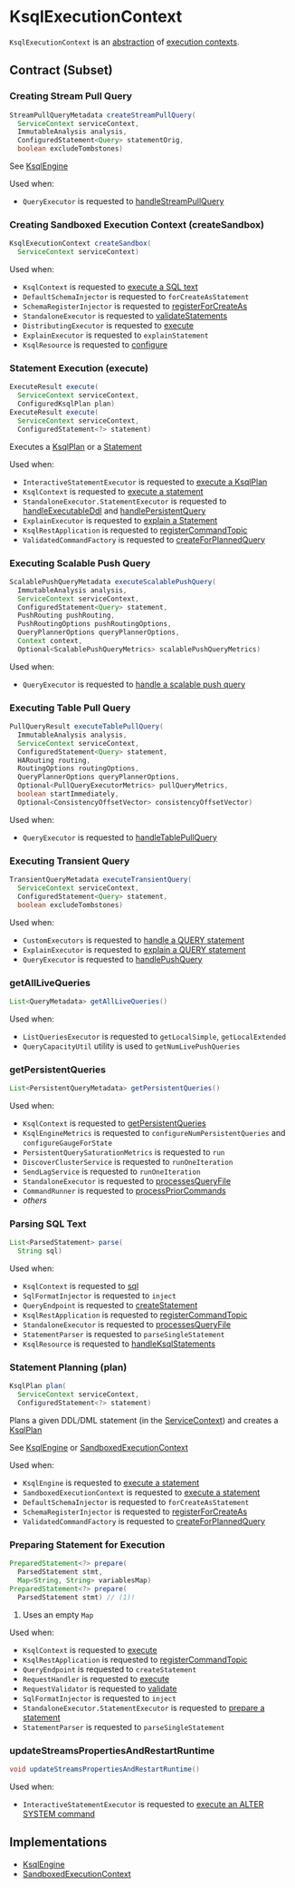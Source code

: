 # KsqlExecutionContext

`KsqlExecutionContext` is an [abstraction](#contract) of [execution contexts](#implementations).

## Contract (Subset)

### <span id="createStreamPullQuery"> Creating Stream Pull Query

```java
StreamPullQueryMetadata createStreamPullQuery(
  ServiceContext serviceContext,
  ImmutableAnalysis analysis,
  ConfiguredStatement<Query> statementOrig,
  boolean excludeTombstones)
```

See [KsqlEngine](KsqlEngine.md#createStreamPullQuery)

Used when:

* `QueryExecutor` is requested to [handleStreamPullQuery](rest/QueryExecutor.md#handleStreamPullQuery)

### <span id="createSandbox"> Creating Sandboxed Execution Context (createSandbox)

```java
KsqlExecutionContext createSandbox(
  ServiceContext serviceContext)
```

Used when:

* `KsqlContext` is requested to [execute a SQL text](embedded/KsqlContext.md#sql)
* `DefaultSchemaInjector` is requested to `forCreateAsStatement`
* `SchemaRegisterInjector` is requested to [registerForCreateAs](SchemaRegisterInjector.md#registerForCreateAs)
* `StandaloneExecutor` is requested to [validateStatements](rest/StandaloneExecutor.md#validateStatements)
* `DistributingExecutor` is requested to [execute](rest/DistributingExecutor.md#execute)
* `ExplainExecutor` is requested to `explainStatement`
* `KsqlResource` is requested to [configure](rest/KsqlResource.md#configure)

### <span id="execute"> Statement Execution (execute)

```java
ExecuteResult execute(
  ServiceContext serviceContext,
  ConfiguredKsqlPlan plan)
ExecuteResult execute(
  ServiceContext serviceContext,
  ConfiguredStatement<?> statement)
```

Executes a [KsqlPlan](KsqlPlan.md) or a [Statement](parser/Statement.md)

Used when:

* `InteractiveStatementExecutor` is requested to [execute a KsqlPlan](rest/InteractiveStatementExecutor.md#executePlan)
* `KsqlContext` is requested to [execute a statement](embedded/KsqlContext.md#execute)
* `StandaloneExecutor.StatementExecutor` is requested to [handleExecutableDdl](rest/StandaloneExecutor_StatementExecutor.md#handleExecutableDdl) and [handlePersistentQuery](rest/StandaloneExecutor_StatementExecutor.md#handlePersistentQuery)
* `ExplainExecutor` is requested to [explain a Statement](rest/ExplainExecutor.md#explainStatement)
* `KsqlRestApplication` is requested to [registerCommandTopic](rest/KsqlRestApplication.md#registerCommandTopic)
* `ValidatedCommandFactory` is requested to [createForPlannedQuery](rest/ValidatedCommandFactory.md#createForPlannedQuery)

### <span id="executeScalablePushQuery"> Executing Scalable Push Query

```java
ScalablePushQueryMetadata executeScalablePushQuery(
  ImmutableAnalysis analysis,
  ServiceContext serviceContext,
  ConfiguredStatement<Query> statement,
  PushRouting pushRouting,
  PushRoutingOptions pushRoutingOptions,
  QueryPlannerOptions queryPlannerOptions,
  Context context,
  Optional<ScalablePushQueryMetrics> scalablePushQueryMetrics)
```

Used when:

* `QueryExecutor` is requested to [handle a scalable push query](rest/QueryExecutor.md#handleScalablePushQuery)

### <span id="executeTablePullQuery"> Executing Table Pull Query

```java
PullQueryResult executeTablePullQuery(
  ImmutableAnalysis analysis,
  ServiceContext serviceContext,
  ConfiguredStatement<Query> statement,
  HARouting routing,
  RoutingOptions routingOptions,
  QueryPlannerOptions queryPlannerOptions,
  Optional<PullQueryExecutorMetrics> pullQueryMetrics,
  boolean startImmediately,
  Optional<ConsistencyOffsetVector> consistencyOffsetVector)
```

Used when:

* `QueryExecutor` is requested to [handleTablePullQuery](rest/QueryExecutor.md#handleTablePullQuery)

### <span id="executeTransientQuery"> Executing Transient Query

```java
TransientQueryMetadata executeTransientQuery(
  ServiceContext serviceContext,
  ConfiguredStatement<Query> statement,
  boolean excludeTombstones)
```

Used when:

* `CustomExecutors` is requested to [handle a QUERY statement](rest/CustomExecutors.md#QUERY)
* `ExplainExecutor` is requested to [explain a QUERY statement](rest/ExplainExecutor.md#explainStatement)
* `QueryExecutor` is requested to [handlePushQuery](rest/QueryExecutor.md#handlePushQuery)

### <span id="getAllLiveQueries"> getAllLiveQueries

```java
List<QueryMetadata> getAllLiveQueries()
```

Used when:

* `ListQueriesExecutor` is requested to `getLocalSimple`, `getLocalExtended`
* `QueryCapacityUtil` utility is used to `getNumLivePushQueries`

### <span id="getPersistentQueries"> getPersistentQueries

```java
List<PersistentQueryMetadata> getPersistentQueries()
```

Used when:

* `KsqlContext` is requested to [getPersistentQueries](embedded/KsqlContext.md#getPersistentQueries)
* `KsqlEngineMetrics` is requested to `configureNumPersistentQueries` and `configureGaugeForState`
* `PersistentQuerySaturationMetrics` is requested to `run`
* `DiscoverClusterService` is requested to `runOneIteration`
* `SendLagService` is requested to `runOneIteration`
* `StandaloneExecutor` is requested to [processesQueryFile](rest/StandaloneExecutor.md#processesQueryFile)
* `CommandRunner` is requested to [processPriorCommands](rest/CommandRunner.md#processPriorCommands)
* _others_

### <span id="parse"> Parsing SQL Text

```java
List<ParsedStatement> parse(
  String sql)
```

Used when:

* `KsqlContext` is requested to [sql](embedded/KsqlContext.md#sql)
* `SqlFormatInjector` is requested to `inject`
* `QueryEndpoint` is requested to [createStatement](rest/QueryEndpoint.md#createStatement)
* `KsqlRestApplication` is requested to [registerCommandTopic](rest/KsqlRestApplication.md#registerCommandTopic)
* `StandaloneExecutor` is requested to [processesQueryFile](rest/StandaloneExecutor.md#processesQueryFile)
* `StatementParser` is requested to `parseSingleStatement`
* `KsqlResource` is requested to [handleKsqlStatements](rest/KsqlResource.md#handleKsqlStatements)

### <span id="plan"> Statement Planning (plan)

```java
KsqlPlan plan(
  ServiceContext serviceContext,
  ConfiguredStatement<?> statement)
```

Plans a given DDL/DML statement (in the [ServiceContext](ServiceContext.md)) and creates a [KsqlPlan](KsqlPlan.md)

See [KsqlEngine](KsqlEngine.md#plan) or [SandboxedExecutionContext](SandboxedExecutionContext.md#plan)

Used when:

* `KsqlEngine` is requested to [execute a statement](KsqlEngine.md#execute)
* `SandboxedExecutionContext` is requested to [execute a statement](SandboxedExecutionContext.md#execute)
* `DefaultSchemaInjector` is requested to `forCreateAsStatement`
* `SchemaRegisterInjector` is requested to [registerForCreateAs](SchemaRegisterInjector.md#registerForCreateAs)
* `ValidatedCommandFactory` is requested to [createForPlannedQuery](rest/ValidatedCommandFactory.md#createForPlannedQuery)

### <span id="prepare"> Preparing Statement for Execution

```java
PreparedStatement<?> prepare(
  ParsedStatement stmt,
  Map<String, String> variablesMap)
PreparedStatement<?> prepare(
  ParsedStatement stmt) // (1)!
```

1. Uses an empty `Map`

Used when:

* `KsqlContext` is requested to [execute](embedded/KsqlContext.md#execute)
* `KsqlRestApplication` is requested to [registerCommandTopic](rest/KsqlRestApplication.md#registerCommandTopic)
* `QueryEndpoint` is requested to `createStatement`
* `RequestHandler` is requested to [execute](rest/RequestHandler.md#execute)
* `RequestValidator` is requested to [validate](rest/RequestValidator.md#validate)
* `SqlFormatInjector` is requested to `inject`
* `StandaloneExecutor.StatementExecutor` is requested to [prepare a statement](rest/StandaloneExecutor_StatementExecutor.md#prepare)
* `StatementParser` is requested to `parseSingleStatement`

### <span id="updateStreamsPropertiesAndRestartRuntime"> updateStreamsPropertiesAndRestartRuntime

```java
void updateStreamsPropertiesAndRestartRuntime()
```

Used when:

* `InteractiveStatementExecutor` is requested to [execute an ALTER SYSTEM command](rest/InteractiveStatementExecutor.md#executeStatement)

## Implementations

* [KsqlEngine](KsqlEngine.md)
* [SandboxedExecutionContext](SandboxedExecutionContext.md)
